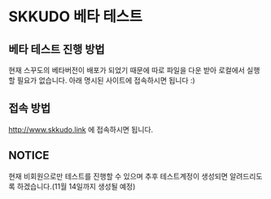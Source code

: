 # SKKUDO 베타 테스트

## 베타 테스트 진행 방법

현재 스꾸도의 베타버전이 배포가 되었기 때문에 따로 파일을 다운 받아 로컬에서 실행할 필요가 없습니다. 아래 명시된 사이트에 접속하시면 됩니다 :)

## 접속 방법

http://www.skkudo.link 에 접속하시면 됩니다.

## NOTICE

현재 비회원으로만 테스트를 진행할 수 있으며 추후 테스트계정이 생성되면 알려드리도록 하겠습니다.(11월 14일까지 생성될 예정)
